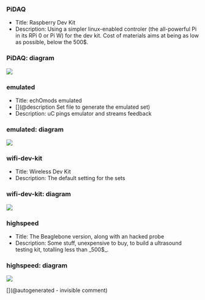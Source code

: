 ### PiDAQ

<ul><li>Title: Raspberry Dev Kit</li>
<li>Description: Using a simpler linux-enabled controler (the all-powerful Pi in its RPi 0 or Pi W) for the dev kit. Cost of materials aims at being as low as possible, below the 500$.</li>
</ul>

### PiDAQ: diagram

![](https://raw.githubusercontent.com/kelu124/echomods/master/include/sets/PiDAQ.png)

### emulated

<ul><li>Title: echOmods emulated</li>
<li>[](@description Set file to generate the emulated set)</li>
<li>Description: uC pings emulator and streams feedback</li>
</ul>

### emulated: diagram

![](https://raw.githubusercontent.com/kelu124/echomods/master/include/sets/emulated.png)

### wifi-dev-kit

<ul><li>Title: Wireless Dev Kit</li>
<li>Description: The default setting for the sets</li>
</ul>

### wifi-dev-kit: diagram

![](https://raw.githubusercontent.com/kelu124/echomods/master/include/sets/wifi-dev-kit.png)

### highspeed

<ul><li>Title: The Beaglebone version, along with an hacked probe</li>
<li>Description: Some stuff, unexpensive to buy, to build a ultrasound testing kit, totalling less than _500$_.</li>
</ul>

### highspeed: diagram

![](https://raw.githubusercontent.com/kelu124/echomods/master/include/sets/highspeed.png)



[](@autogenerated - invisible comment)